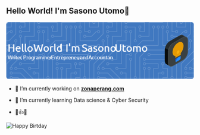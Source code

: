## Hello World! I'm Sasono Utomo👋

![Sasono Utomo](img/github-header-image.png)

<!--
**sasonoutomo/sasonoutomo** is a ✨ _special_ ✨ repository because its `README.md` (this file) appears on your GitHub profile.

Here are some ideas to get you started:

- 🔭 I’m currently working on ...
- 🌱 I’m currently learning ...
- 👯 I’m looking to collaborate on ...
- 🤔 I’m looking for help with ...
- 💬 Ask me about ...
- 📫 How to reach me: ...
- 😄 Pronouns: ...
- ⚡ Fun fact: ...
-->

- 🔭 I’m currently working on [**zonaperang.com**](https://zonaperang.com/)

- 🌱 I’m currently learning Data science & Cyber Security

- 🤞👍😀

![Happy Birtday](https://media1.giphy.com/media/v1.Y2lkPTc5MGI3NjExNWR4OHU1YjN3cmZ6aTFtZ2RraXRqb2RxY2h1MjU1NGJod2ZicmhzYyZlcD12MV9pbnRlcm5hbF9naWZfYnlfaWQmY3Q9Zw/hHifLbLhEloqfDwWs0/giphy.gif)